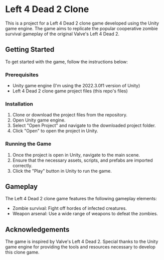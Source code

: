 # Left 4 Dead 2 Clone

This is a project for a Left 4 Dead 2 clone game developed using the Unity game engine. The game aims to replicate the popular cooperative zombie survival gameplay of the original Valve's Left 4 Dead 2.

## Getting Started

To get started with the game, follow the instructions below:

### Prerequisites

- Unity game engine (I'm using the 2022.3.0f1 version of Unity)
- Left 4 Dead 2 clone game project files (this repo's files)

### Installation

1. Clone or download the project files from the repository.
2. Open Unity game engine.
3. Select "Open Project" and navigate to the downloaded project folder.
4. Click "Open" to open the project in Unity.

### Running the Game

1. Once the project is open in Unity, navigate to the main scene.
2. Ensure that the necessary assets, scripts, and prefabs are imported correctly.
3. Click the "Play" button in Unity to run the game.

## Gameplay

The Left 4 Dead 2 clone game features the following gameplay elements:

- Zombie survival: Fight off hordes of infected creatures.
- Weapon arsenal: Use a wide range of weapons to defeat the zombies.

## Acknowledgements

The game is inspired by Valve's Left 4 Dead 2. Special thanks to the Unity game engine for providing the tools and resources necessary to develop this clone game.
